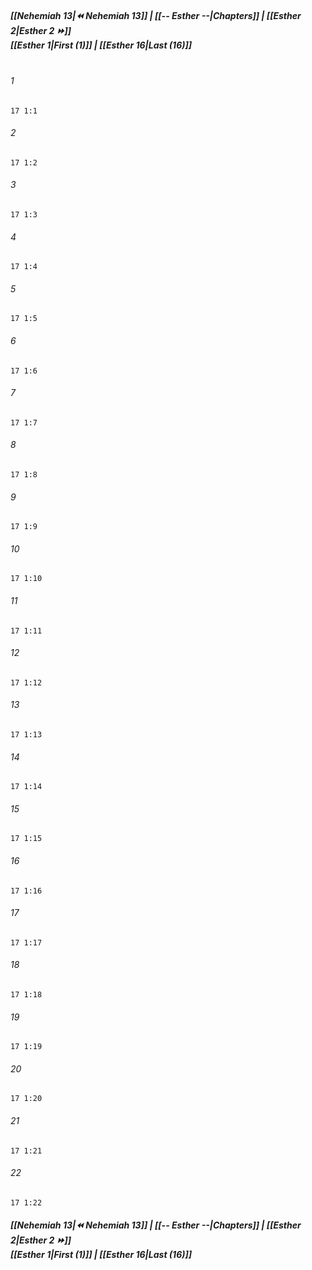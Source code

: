 
##### **[[Nehemiah 13|⏪ Nehemiah 13]] | [[-- Esther --|Chapters]] | [[Esther 2|Esther 2 ⏩]]**<br>**[[Esther 1|First (1)]] | [[Esther 16|Last (16)]]**<br><br>

###### 1
``` verse
17 1:1
```
###### 2
``` verse
17 1:2
```
###### 3
``` verse
17 1:3
```
###### 4
``` verse
17 1:4
```
###### 5
``` verse
17 1:5
```
###### 6
``` verse
17 1:6
```
###### 7
``` verse
17 1:7
```
###### 8
``` verse
17 1:8
```
###### 9
``` verse
17 1:9
```
###### 10
``` verse
17 1:10
```
###### 11
``` verse
17 1:11
```
###### 12
``` verse
17 1:12
```
###### 13
``` verse
17 1:13
```
###### 14
``` verse
17 1:14
```
###### 15
``` verse
17 1:15
```
###### 16
``` verse
17 1:16
```
###### 17
``` verse
17 1:17
```
###### 18
``` verse
17 1:18
```
###### 19
``` verse
17 1:19
```
###### 20
``` verse
17 1:20
```
###### 21
``` verse
17 1:21
```
###### 22
``` verse
17 1:22
```

##### **[[Nehemiah 13|⏪ Nehemiah 13]] | [[-- Esther --|Chapters]] | [[Esther 2|Esther 2 ⏩]]**<br>**[[Esther 1|First (1)]] | [[Esther 16|Last (16)]]**
